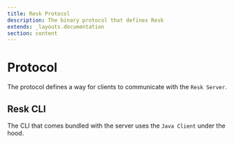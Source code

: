 ```yaml
---
title: Resk Protocol
description: The binary protocol that defines Resk
extends: _layouts.documentation
section: content
---
```


# Protocol

The protocol defines a way for clients to communicate with the `Resk Server`.

## Resk CLI

The CLI that comes bundled with the server uses the `Java Client` under the hood.